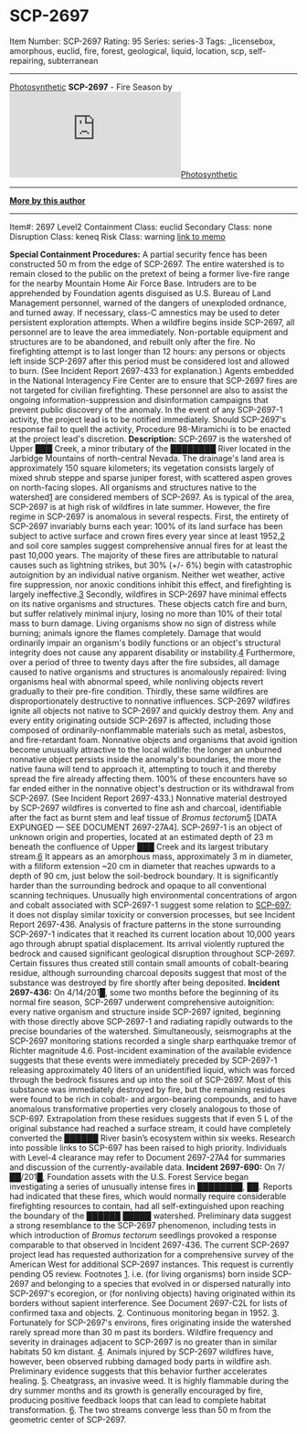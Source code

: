 # SCP-2697
Item Number: SCP-2697
Rating: 95
Series: series-3
Tags: _licensebox, amorphous, euclid, fire, forest, geological, liquid, location, scp, self-repairing, subterranean

---

[Photosynthetic](javascript:;)
**SCP-2697** \- Fire Season by [![Photosynthetic](https://www.wikidot.com/avatar.php?userid=361873&amp;size=small&amp;timestamp=1730093591)](http://www.wikidot.com/user:info/photosynthetic)[Photosynthetic](http://www.wikidot.com/user:info/photosynthetic)
* * *
**[More by this author](http://www.scpwiki.com/photosynthetics-personnel-file)**
* * *
Item#: 2697
Level2
Containment Class:
euclid
Secondary Class:
none
Disruption Class:
keneq
Risk Class:
warning
[link to memo](/classification-committee-memo)  

**Special Containment Procedures:** A partial security fence has been constructed 50 m from the edge of SCP-2697. The entire watershed is to remain closed to the public on the pretext of being a former live-fire range for the nearby Mountain Home Air Force Base. Intruders are to be apprehended by Foundation agents disguised as U.S. Bureau of Land Management personnel, warned of the dangers of unexploded ordnance, and turned away. If necessary, class-C amnestics may be used to deter persistent exploration attempts.
When a wildfire begins inside SCP-2697, all personnel are to leave the area immediately. Non-portable equipment and structures are to be abandoned, and rebuilt only after the fire. No firefighting attempt is to last longer than 12 hours: any persons or objects left inside SCP-2697 after this period must be considered lost and allowed to burn. (See Incident Report 2697-433 for explanation.) Agents embedded in the National Interagency Fire Center are to ensure that SCP-2697 fires are not targeted for civilian firefighting. These personnel are also to assist the ongoing information-suppression and disinformation campaigns that prevent public discovery of the anomaly.
In the event of any SCP-2697-1 activity, the project lead is to be notified immediately. Should SCP-2697's response fail to quell the activity, Procedure 98-Miramichi is to be enacted at the project lead's discretion.
**Description:** SCP-2697 is the watershed of Upper ███ Creek, a minor tributary of the ████████ River located in the Jarbidge Mountains of north-central Nevada. The drainage's land area is approximately 150 square kilometers; its vegetation consists largely of mixed shrub steppe and sparse juniper forest, with scattered aspen groves on north-facing slopes. All organisms and structures native to the watershed[1](javascript:;) are considered members of SCP-2697.
As is typical of the area, SCP-2697 is at high risk of wildfires in late summer. However, the fire regime in SCP-2697 is anomalous in several respects. First, the entirety of SCP-2697 invariably burns each year: 100% of its land surface has been subject to active surface and crown fires every year since at least 1952,[2](javascript:;) and soil core samples suggest comprehensive annual fires for at least the past 10,000 years. The majority of these fires are attributable to natural causes such as lightning strikes, but 30% (+/- 6%) begin with catastrophic autoignition by an individual native organism. Neither wet weather, active fire suppression, nor anoxic conditions inhibit this effect, and firefighting is largely ineffective.[3](javascript:;)
Secondly, wildfires in SCP-2697 have minimal effects on its native organisms and structures. These objects catch fire and burn, but suffer relatively minimal injury, losing no more than 10% of their total mass to burn damage. Living organisms show no sign of distress while burning; animals ignore the flames completely. Damage that would ordinarily impair an organism's bodily functions or an object's structural integrity does not cause any apparent disability or instability.[4](javascript:;) Furthermore, over a period of three to twenty days after the fire subsides, all damage caused to native organisms and structures is anomalously repaired: living organisms heal with abnormal speed, while nonliving objects revert gradually to their pre-fire condition.
Thirdly, these same wildfires are disproportionately destructive to nonnative influences. SCP-2697 wildfires ignite all objects not native to SCP-2697 and quickly destroy them. Any and every entity originating outside SCP-2697 is affected, including those composed of ordinarily-nonflammable materials such as metal, asbestos, and fire-retardant foam. Nonnative objects and organisms that avoid ignition become unusually attractive to the local wildlife: the longer an unburned nonnative object persists inside the anomaly's boundaries, the more the native fauna will tend to approach it, attempting to touch it and thereby spread the fire already affecting them. 100% of these encounters have so far ended either in the nonnative object's destruction or its withdrawal from SCP-2697. (See Incident Report 2697-433.)
Nonnative material destroyed by SCP-2697 wildfires is converted to fine ash and charcoal, identifiable after the fact as burnt stem and leaf tissue of _Bromus tectorum_[5](javascript:;) [DATA EXPUNGED — SEE DOCUMENT 2697-27A4].
SCP-2697-1 is an object of unknown origin and properties, located at an estimated depth of 23 m beneath the confluence of Upper ███ Creek and its largest tributary stream.[6](javascript:;) It appears as an amorphous mass, approximately 3 m in diameter, with a filiform extension ~20 cm in diameter that reaches upwards to a depth of 90 cm, just below the soil-bedrock boundary. It is significantly harder than the surrounding bedrock and opaque to all conventional scanning techniques. Unusually high environmental concentrations of argon and cobalt associated with SCP-2697-1 suggest some relation to [SCP-697](/scp-697); it does not display similar toxicity or conversion processes, but see Incident Report 2697-436.
Analysis of fracture patterns in the stone surrounding SCP-2697-1 indicates that it reached its current location about 10,000 years ago through abrupt spatial displacement. Its arrival violently ruptured the bedrock and caused significant geological disruption throughout SCP-2697. Certain fissures thus created still contain small amounts of cobalt-bearing residue, although surrounding charcoal deposits suggest that most of the substance was destroyed by fire shortly after being deposited.
**Incident 2697-436:** On 4/14/201█, some two months before the beginning of its normal fire season, SCP-2697 underwent comprehensive autoignition: every native organism and structure inside SCP-2697 ignited, beginning with those directly above SCP-2697-1 and radiating rapidly outwards to the precise boundaries of the watershed. Simultaneously, seismographs at the SCP-2697 monitoring stations recorded a single sharp earthquake tremor of Richter magnitude 4.6.
Post-incident examination of the available evidence suggests that these events were immediately preceded by SCP-2697-1 releasing approximately 40 liters of an unidentified liquid, which was forced through the bedrock fissures and up into the soil of SCP-2697. Most of this substance was immediately destroyed by fire, but the remaining residues were found to be rich in cobalt- and argon-bearing compounds, and to have anomalous transformative properties very closely analogous to those of SCP-697. Extrapolation from these residues suggests that if even 5 L of the original substance had reached a surface stream, it could have completely converted the ██████ River basin’s ecosystem within six weeks.
Research into possible links to SCP-697 has been raised to high priority. Individuals with Level-4 clearance may refer to Document 2697-27A4 for summaries and discussion of the currently-available data.
**Incident 2697-690:** On 7/██/201█, Foundation assets with the U.S. Forest Service began investigating a series of unusually intense fires in ████████, ██. Reports had indicated that these fires, which would normally require considerable firefighting resources to contain, had all self-extinguished upon reaching the boundary of the ██████ █████ watershed. Preliminary data suggest a strong resemblance to the SCP-2697 phenomenon, including tests in which introduction of _Bromus tectorum_ seedlings provoked a response comparable to that observed in Incident 2697-436.
The current SCP-2697 project lead has requested authorization for a comprehensive survey of the American West for additional SCP-2697 instances. This request is currently pending O5 review.
Footnotes
[1](javascript:;). i.e. (for living organisms) born inside SCP-2697 and belonging to a species that evolved in or dispersed naturally into SCP-2697's ecoregion, or (for nonliving objects) having originated within its borders without sapient interference. See Document 2697-C2L for lists of confirmed taxa and objects.
[2](javascript:;). Continuous monitoring began in 1952.
[3](javascript:;). Fortunately for SCP-2697's environs, fires originating inside the watershed rarely spread more than 30 m past its borders. Wildfire frequency and severity in drainages adjacent to SCP-2697 is no greater than in similar habitats 50 km distant.
[4](javascript:;). Animals injured by SCP-2697 wildfires have, however, been observed rubbing damaged body parts in wildfire ash. Preliminary evidence suggests that this behavior further accelerates healing.
[5](javascript:;). Cheatgrass, an invasive weed. It is highly flammable during the dry summer months and its growth is generally encouraged by fire, producing positive feedback loops that can lead to complete habitat transformation.
[6](javascript:;). The two streams converge less than 50 m from the geometric center of SCP-2697.